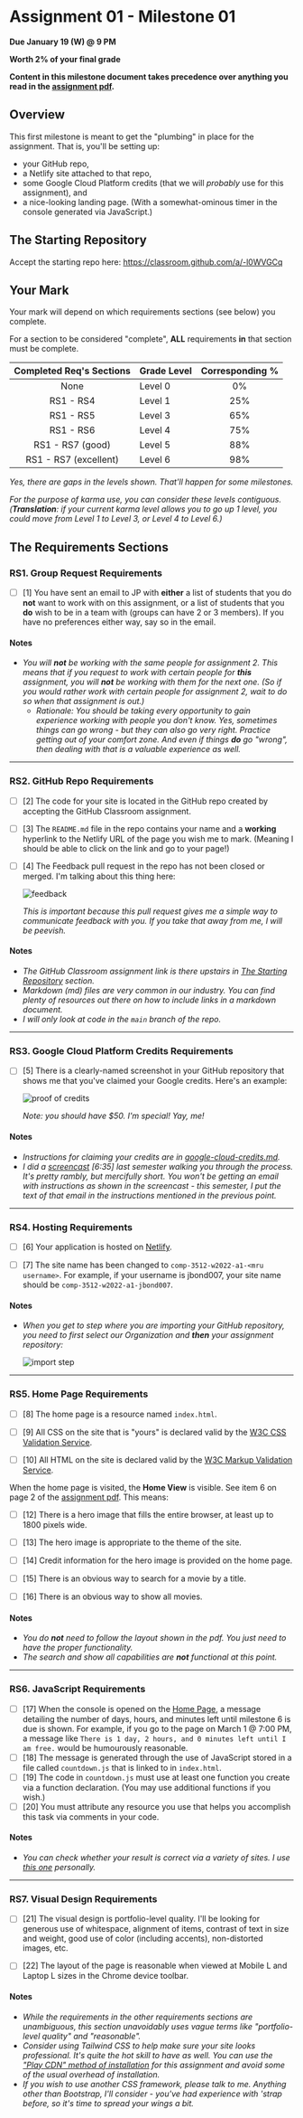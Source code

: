 # Assignment 01 - Milestone 01

**Due January 19 (W) @ 9 PM**

**Worth 2% of your final grade**

**Content in this milestone document takes precedence over anything you read in the [assignment pdf](comp-3512-asg-1-winter-2020-current.pdf).**

## Overview

This first milestone is meant to get the "plumbing" in place for the assignment. That is, you'll be setting up:

- your GitHub repo, 
- a Netlify site attached to that repo, 
- some Google Cloud Platform credits (that we will _probably_ use for this assignment), and 
- a nice-looking landing page. (With a somewhat-ominous timer in the console generated via JavaScript.)


## The Starting Repository

Accept the starting repo here: https://classroom.github.com/a/-l0WVGCq

## Your Mark

Your mark will depend on which requirements sections (see below) you complete.

For a section to be considered "complete", **ALL** requirements **in** that section must be complete.

| Completed Req's Sections | Grade Level | Corresponding % |
|:------------------------:|:------------|:---------------:|
|           None           | Level 0     |       0%        |
|        RS1 - RS4         | Level 1     |       25%       |
|        RS1 - RS5         | Level 3     |       65%       |
|        RS1 - RS6         | Level 4     |       75%       |
|     RS1 - RS7 (good)     | Level 5     |       88%       |
|        RS1 - RS7 (excellent)         | Level 6     |       98%       |

_Yes, there are gaps in the levels shown. That'll happen for some milestones._  

_For the purpose of karma use, you can consider these levels contiguous. (**Translation**: if your current karma level allows you to go up 1 level, you could move from Level 1 to Level 3, or Level 4 to Level 6.)_

## The Requirements Sections

### RS1. Group Request Requirements

- [ ] [1] You have sent an email to JP with **either** a list of students that you do **not** want to work with on this assignment, or a list of students that you **do** wish to be in a team with (groups can have 2 or 3 members). If you have no preferences either way, say so in the email.


#### Notes

- _You will **not** be working with the same people for assignment 2. This means that if you request to work with certain people for **this** assignment, you will **not** be working with them for the next one. (So if you would rather work with certain people for assignment 2, wait to do so when that assignment is out.)_
  - _Rationale: You should be taking every opportunity to gain experience working with people you don't know. Yes, sometimes things can go wrong - but they can also go very right. Practice getting out of your comfort zone. And even if things **do** go "wrong", then dealing with that is a valuable experience as well._

---

### RS2. GitHub Repo Requirements

- [ ] [2] The code for your site is located in the GitHub repo created by accepting the GitHub Classroom assignment.
- [ ] [3] The `README.md` file in the repo contains your name and a **working** hyperlink to the Netlify URL of the page you wish me to mark. (Meaning I should be able to click on the link and go to your page!)
- [ ] [4] The Feedback pull request in the repo has not been closed or merged. I'm talking about this thing here:

  ![feedback](images/feedback.png)

  _This is important because this pull request gives me a simple way to communicate feedback with you. If you take that away from me, I will be peevish._

#### Notes

- _The GitHub Classroom assignment link is there upstairs in [The Starting Repository](#the-starting-repository) section._
- _Markdown (md) files are very common in our industry. You can find plenty of resources out there on how to include links in a markdown document._
- _I will only look at code in the `main` branch of the repo._

---

### RS3. Google Cloud Platform Credits Requirements

- [ ] [5] There is a clearly-named screenshot in your GitHub repository that shows me that you've claimed your Google credits. Here's an example:

  ![proof of credits](images/gcp-credits.png)

  _Note: you should have $50. I'm special! Yay, me!_

#### Notes

- _Instructions for claiming your credits are in [google-cloud-credits.md](google-cloud-credits.md)._
- _I did a [screencast](https://youtu.be/bs0VOP3KiM0) [6:35] last semester walking you through the process. It's pretty rambly, but mercifully short. You won't be getting an email with instructions as shown in the screencast - this semester, I put the text of that email in the instructions mentioned in the previous point._

---

### RS4. Hosting Requirements

- [ ] [6] Your application is hosted on [Netlify](https://www.netlify.com/).
- [ ] [7] The site name has been changed to `comp-3512-w2022-a1-<mru username>`. For example, if your username is jbond007, your site name should be `comp-3512-w2022-a1-jbond007`.


#### Notes

- _When you get to step where you are importing your GitHub repository, you need to first select our Organization and **then** your assignment repository:_

  ![import step](images/netlify-import-where.png)  

---

### RS5. Home Page Requirements

- [ ] [8] The home page is a resource named `index.html`.
- [ ] [9] All CSS on the site that is "yours" is declared valid by the [W3C CSS Validation Service](https://jigsaw.w3.org/css-validator/).
- [ ] [10] All HTML on the site is declared valid by the [W3C Markup Validation Service](https://validator.w3.org/).


When the home page is visited, the **Home View** is visible. See item 6 on page 2 of the [assignment pdf](comp-3512-asg-1-winter-2020-current.pdf). This means:

- [ ] [12] There is a hero image that fills the entire browser, at least up to 1800 pixels wide.
- [ ] [13] The hero image is appropriate to the theme of the site.
- [ ] [14] Credit information for the hero image is provided on the home page.
- [ ] [15] There is an obvious way to search for a movie by a title.
- [ ] [16] There is an obvious way to show all movies.


#### Notes

- _You do **not** need to follow the layout shown in the pdf. You just need to have the proper functionality._
- _The search and show all capabilities are **not** functional at this point._

---

### RS6. JavaScript Requirements

- [ ] [17] When the console is opened on the [Home Page](#5-home-page-requirements), a message detailing the number of days, hours, and minutes left until milestone 6 is due is shown. For example, if you go to the page on March 1 @ 7:00 PM, a message like `There is 1 day, 2 hours, and 0 minutes left until I am free.` would be humourously reasonable.
- [ ] [18] The message is generated through the use of JavaScript stored in a file called `countdown.js` that is linked to in `index.html`.
- [ ] [19] The code in `countdown.js` must use at least one function you create via a function declaration. (You may use additional functions if you wish.)
- [ ] [20] You must attribute any resource you use that helps you accomplish this task via comments in your code.

#### Notes

- _You can check whether your result is correct via a variety of sites. I use [this one](https://www.timeanddate.com/date/durationresult.html) personally._
  
---

### RS7. Visual Design Requirements

- [ ] [21] The visual design is portfolio-level quality. I'll be looking for generous use of whitespace, alignment of items, contrast of text in size and weight, good use of color (including accents), non-distorted images, etc.
- [ ] [22] The layout of the page is reasonable when viewed at Mobile L and Laptop L sizes in the Chrome device toolbar.


#### Notes

- _While the requirements in the other requirements sections are unambiguous, this section unavoidably uses vague terms like "portfolio-level quality" and "reasonable"._
- _Consider using Tailwind CSS to help make sure your site looks professional. It's quite the hot skill to have as well. You can use the ["Play CDN" method of installation](https://tailwindcss.com/docs/installation/play-cdn) for this assignment and avoid some of the usual overhead of installation._
- _If you wish to use another CSS framework, please talk to me. Anything other than Bootstrap, I'll consider - you've had experience with 'strap before, so it's time to spread your wings a bit._

